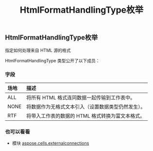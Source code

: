 ﻿---
title: HtmlFormatHandlingType枚举
second_title: Aspose.Cells for Python via .NET API 参考资料
description:
type: docs
weight: 110
url: /zh/python-net/aspose.cells.externalconnections/htmlformathandlingtype/
is_root: false
---
##  HtmlFormatHandlingType枚举
指定如何处理来自 HTML 源的格式



HtmlFormatHandlingType 类型公开了以下成员：

### 字段
|场地|描述|
| :- | :- |
| ALL |将所有 HTML 格式连同数据一起传输到工作表中。|
| NONE |将数据作为无格式文本引入（设置数据类型仍然发生）。|
| RTF |将带入工作表的数据的 HTML 格式转换为富文本格式。|



### 也可以看看
* 模块 [aspose.cells.externalconnections](..)
